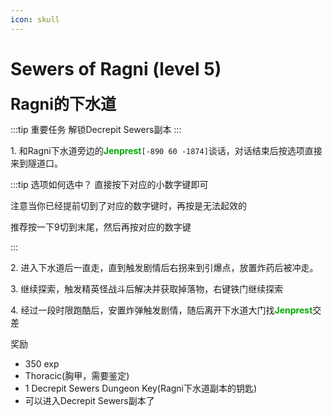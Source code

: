 ```yaml
---
icon: skull
---
```


# Sewers of Ragni (level 5)
<span style="font-size: 25px;">**Ragni的下水道**</span>

:::tip 重要任务
解锁Decrepit Sewers副本
:::

<span class="stage-index">1.</span> 和Ragni下水道旁边的<font color=00AA00>**Jenprest**</font>`[-890 60 -1874]`谈话，对话结束后按选项直接来到隧道口。

:::tip 选项如何选中？
直接按下对应的小数字键即可

注意当你已经提前切到了对应的数字键时，再按是无法起效的

推荐按一下9切到末尾，然后再按对应的数字键

:::

<span class="stage-index">2.</span> 进入下水道后一直走，直到触发剧情后右拐来到引爆点，放置炸药后被冲走。

<span class="stage-index">3.</span> 继续探索，触发精英怪战斗后解决并获取掉落物，右键铁门继续探索

<span class="stage-index">4.</span> 经过一段时限跑酷后，安置炸弹触发剧情，随后离开下水道大门找<font color=00AA00>**Jenprest**</font>交差


奖励  

+ 350 exp
+ Thoracic(胸甲，需要鉴定)
+ 1 Decrepit Sewers Dungeon Key(Ragni下水道副本的钥匙)
+ 可以进入Decrepit Sewers副本了
